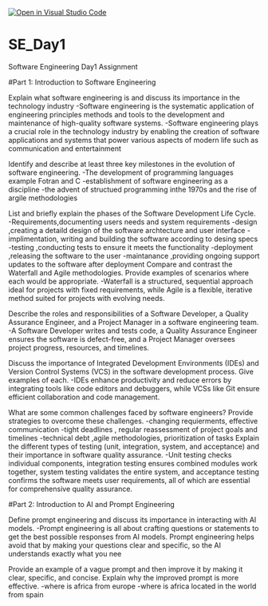 [![Open in Visual Studio Code](https://classroom.github.com/assets/open-in-vscode-2e0aaae1b6195c2367325f4f02e2d04e9abb55f0b24a779b69b11b9e10269abc.svg)](https://classroom.github.com/online_ide?assignment_repo_id=15592764&assignment_repo_type=AssignmentRepo)
# SE_Day1
Software Engineering Day1 Assignment

#Part 1: Introduction to Software Engineering

Explain what software engineering is and discuss its importance in the technology industry
-Software engineering is the systematic application of engineering principles methods and tools to the development and maintenance of high-quality software systems.
-Software engineering plays a crucial role in the technology industry by enabling the creation of software applications and systems that power various aspects of modern life such as communication and entertainment


Identify and describe at least three key milestones in the evolution of software engineering.
-The development of programming languages example Fotran and C
-establishment of software engineering as a discipline
-the advent of structued programming inthe 1970s and the rise of argile methodologies 


List and briefly explain the phases of the Software Development Life Cycle.
-Requirements,documenting users needs and system requirements
-design ,creating a detaild design of the software archtecture and user interface
-implimentation, writing and building the software according to desing specs
-testing ,conducting tests to ensure it meets the functionality
-deployment ,releasing the software to the user
-maintanance ,providing ongoing support  updates to the software  after deployment
Compare and contrast the Waterfall and Agile methodologies. Provide examples of scenarios where each would be appropriate.
-Waterfall is a structured, sequential approach ideal for projects with fixed requirements, while Agile is a flexible, iterative method suited for projects with evolving needs.

Describe the roles and responsibilities of a Software Developer, a Quality Assurance Engineer, and a Project Manager in a software engineering team.
-A Software Developer writes and tests code, a Quality Assurance Engineer ensures the software is defect-free, and a Project Manager oversees project progress, resources, and timelines.



Discuss the importance of Integrated Development Environments (IDEs) and Version Control Systems (VCS) in the software development process. Give examples of each.
-IDEs enhance productivity and reduce errors by integrating tools like code editors and debuggers, while VCSs like Git ensure efficient collaboration and code management.

What are some common challenges faced by software engineers? Provide strategies to overcome these challenges.
-changing requierments, effective communication
-tight deadlines , regular reassessment of project goals and timelines
-technical debt ,agile methodologies, prioritization of tasks
Explain the different types of testing (unit, integration, system, and acceptance) and their importance in software quality assurance.
-Unit testing checks individual components, integration testing ensures combined modules work together, system testing validates the entire system, and acceptance testing confirms the software meets user requirements, all of which are essential for comprehensive quality assurance.

#Part 2: Introduction to AI and Prompt Engineering


Define prompt engineering and discuss its importance in interacting with AI models.
-Prompt engineering is all about crafting questions or statements to get the best possible responses from AI models. Prompt engineering helps avoid that by making your questions clear and specific, so the AI understands exactly what you nee



Provide an example of a vague prompt and then improve it by making it clear, specific, and concise. Explain why the improved prompt is more effective.
-where is africa from europe
-where  is africa located in the world from spain


